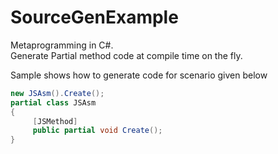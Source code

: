 # SourceGenExample

Metaprogramming in C#.<br>
Generate Partial method code at compile time on the fly.
 
 Sample shows how to generate code for scenario given below
```cs
new JSAsm().Create();
partial class JSAsm
{
	 [JSMethod]
	 public partial void Create();
}
```
